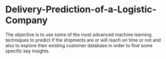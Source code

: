 # Delivery-Prediction-of-a-Logistic-Company
The objective  is to use some of the most advanced machine learning techniques to predict if the shipments are or will reach on time or not and also to explore their existing customer database in order to find some specific key insights.
